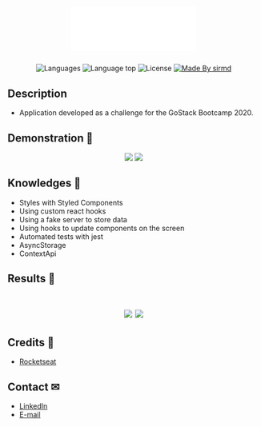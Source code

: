 <h1 align="center">
  <img width="250" src="mobile_app/src/assets/images/logo@3x.png"/>
</h1>

<p align="center">
  <img alt="Languages" title="Languages" src="https://img.shields.io/github/languages/count/sirmd/gostack-desafio-08-fundamentos-react-native" />

  <img alt="Language top" title="Language top" title="Made By sirmd"  src="https://img.shields.io/github/languages/top/sirmd/gostack-desafio-08-fundamentos-react-native" />

  <img alt="License" src="https://img.shields.io/static/v1?label=license&message=MIT&color=282A36">

  <a href="https://github.com/sirmd">
    <img alt="Made By sirmd" title="Made By sirmd" src="https://img.shields.io/badge/Made%20by-sirmd-blue" alt="Made by sirmd" />
  <a>
</p>

## Description
  - Application developed as a challenge for the GoStack Bootcamp 2020.


## Demonstration 📱
<p align="center">
  <img width="250" src=".github/print_1.png"/>
  <img width="250" src=".github/print_2.png"/>
</p>

## Knowledges 🚀
 - Styles with Styled Components
 - Using custom react hooks
 - Using a fake server to store data
 - Using hooks to update components on the screen
 - Automated tests with jest
 - AsyncStorage
 - ContextApi
 
## Results 🤞
<h1 align="center">
  <img width="500" src=".github/tests1.png"/>
  <img width="500" src=".github/tests.png"/>
</h1>

## Credits 👏
  - <a target="_blank" href="https://rocketseat.com.br">Rocketseat</a>

## Contact ✉
  - <a target="_blank" href="https://www.linkedin.com/in/mateus-campos-deitos-42688864//">LinkedIn</a>
  - <a target="_blank" href="mailto:matdeitos@gmail.com">E-mail</a>
